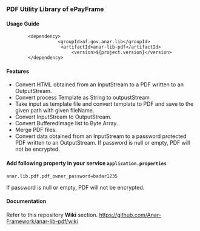 ### PDF Utility Library of ePayFrame

#### Usage Guide

```
		<dependency>
	               <groupId>af.gov.anar.lib</groupId>
	                <artifactId>anar-lib-pdf</artifactId>
                        <version>${project.version}</version>
		</dependency>

```
#### Features

- Convert HTML obtained from an InputStream to a PDF written to an OutputStream.
- Convert process Template as String to outpustStream
- Take input as template file and convert template to PDF and save to the given path with given fileName.
- Convert InputStream to OutputStream.
- Convert BufferedImage list to Byte Array.
- Merge PDF files.
- Convert data obtained from an InputStream to a password protected PDF written to an OutputStream. If password is null or empty, PDF will not be encrypted.

#### Add following property in your service    `application.properties`
 
```$xslt
anar.lib.pdf.pdf_owner_password=badar1235 
```

If password is null or empty, PDF will not be encrypted.

#### Documentation

Refer to this repository **Wiki** section.
https://github.com/Anar-Framework/anar-lib-pdf/wiki
